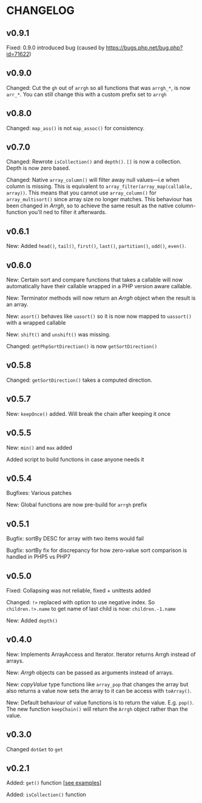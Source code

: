 # CHANGELOG

## v0.9.1

Fixed: 0.9.0 introduced bug (caused by https://bugs.php.net/bug.php?id=71622)

## v0.9.0

Changed: Cut the `gh` out of `arrgh` so all functions that was `arrgh_*`, is now `arr_*`. You can still change this with a custom prefix set to `arrgh`

## v0.8.0

Changed: `map_ass()` is not `map_assoc()` for consistency.

## v0.7.0

Changed: Rewrote `isCollection()` and `depth()`. `[]` is now a collection. Depth is now zero based.

Changed: Native `array_column()` will filter away null values—i.e when column is missing. This is equivalent to `array_filter(array_map(callable, array))`. This means that you cannot use
  `array_column()` for `array_multisort()` since array size no longer matches. This behaviour has been changed in _Arrgh_, so to achieve the same result as the native column-function you'll ned to filter it afterwards.

## v0.6.1

New: Added `head()`, `tail()`, `first()`, `last()`, `partition()`, `odd()`, `even()`.

## v0.6.0

New: Certain sort and compare functions that takes a callable will now automatically have their callable wrapped in a PHP version aware callable.

New: Terminator methods will now return an _Arrgh_ object when the result is an array.

New: `asort()` behaves like `uasort()` so it is now now mapped to `uassort()` with a wrapped callable

New: `shift()` and `unshift()` was missing.

Changed: `getPhpSortDirection()` is now `getSortDirection()`

## v0.5.8

Changed: `getSortDirection()` takes a computed direction.

## v0.5.7

New: `keepOnce()` added. Will break the chain after keeping it once

## v0.5.5

New: `min()` and `max` added

Added script to build functions in case anyone needs it

## v0.5.4

Bugfixes: Various patches

New: Global functions are now pre-build for `arrgh` prefix

## v0.5.1

Bugfix: sortBy DESC for array with two items would fail

Bugfix: sortBy fix for discrepancy for how zero-value sort comparison is handled in PHP5 vs PHP7

## v0.5.0

Fixed: Collapsing was not reliable, fixed + unittests added

Changed: `!>` replaced with option to use negative index. So `children.!>.name` to get name of last child is now: `children.-1.name`

New: Added `depth()`

## v0.4.0

New: Implements ArrayAccess and Iterator. Iterator returns Arrgh instead of arrays.

New: _Arrgh_ objects can be passed as arguments instead of arrays.

New: _copyValue_ type functions like `array_pop` that changes the array but also returns a value now sets the array to it can be access with `toArray()`.

New: Default behaviour of value functions is to return the value. E.g. `pop()`. The new function `keepChain()` will return the `Arrgh` object rather than the value.

## v0.3.0

Changed `dotGet` to `get`

## v0.2.1

Added: `get()` function [[see examples](#examples)]

Added: `isCollection()` function
